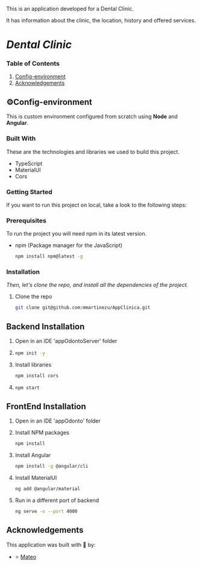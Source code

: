 This is an application developed for a Dental Clinic.

It has information about the clinic, the location, history and offered services.

# _Dental Clinic_


  ### Table of Contents
  1. [Config-environment](#Config-environment)
  2. [Acknowledgements](#acknowledgements)


## ⚙Config-environment <a name="Config-environment"></a>

This is custom environment configured from scratch using **Node** and **Angular**.

### Built With

These are the technologies and libraries we used to build this project.

- TypeScript
- MaterialUI
- Cors

<!-- GETTING STARTED -->

### Getting Started

If you want to run this project on local, take a look to the following steps:

### Prerequisites

To run the project you will need npm in its latest version.

- npm (Package manager for the JavaScript)
  ```sh
  npm install npm@latest -g
  ```

### Installation 

_Then, let's clone the repo, and install all the dependencies of the project._

1. Clone the repo
   ```sh
   git clone git@github.com:mmartinezu/AppClinica.git
   ```

## Backend Installation    

1. Open in an IDE 'appOdontoServer' folder  

2. ```sh
   npm init -y
   ``` 
3. Install libraries
   ```sh
   npm install cors
   ```
4. ```sh
   npm start
   ```

## FrontEnd Installation 


1. Open in an IDE 'appOdonto' folder  

2. Install NPM packages
   ```sh
   npm install
   ```
3. Install Angular
   ```sh
   npm install -g @angular/cli
   ```
4. Install MaterialUI
   ```sh
   ng add @angular/material
   ```
6. Run in a different port of backend
   ```sh
   ng serve -o --port 4000
   ```

## Acknowledgements <a name="acknowledgements"></a>
This application was built with 💚 by:
- ⭐ [Mateo](https://github.com/mmartinezu)
